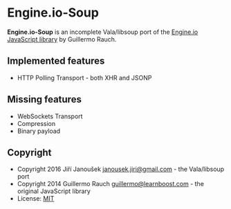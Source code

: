 Engine.io-Soup
==============

**Engine.io-Soup** is an incomplete Vala/libsoup port of the
[Engine.io JavaScript library](https://github.com/socketio/engine.io)
by Guillermo Rauch.

Implemented features
--------------------

  * HTTP Polling Transport  - both XHR and JSONP

Missing features
----------------

  * WebSockets Transport
  * Compression
  * Binary payload

Copyright
---------

  * Copyright 2016 Jiří Janoušek <janousek.jiri@gmail.com> - the Vala/libsoup port
  * Copyright 2014 Guillermo Rauch <guillermo@learnboost.com> - the original JavaScript library
  * License: [MIT](./LICENSE)
